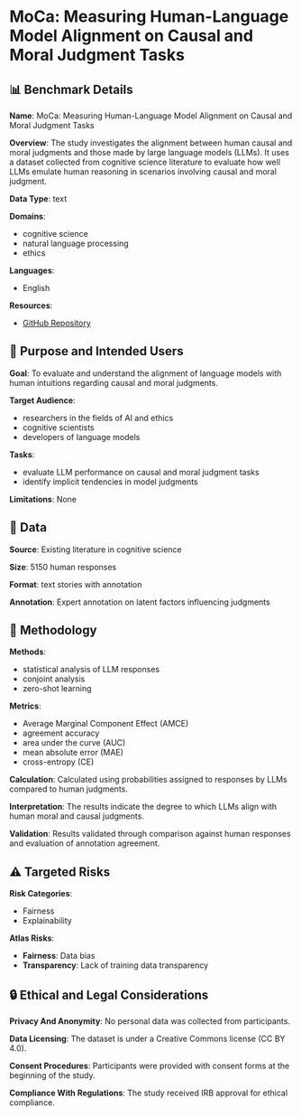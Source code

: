 # MoCa: Measuring Human-Language Model Alignment on Causal and Moral Judgment Tasks

## 📊 Benchmark Details

**Name**: MoCa: Measuring Human-Language Model Alignment on Causal and Moral Judgment Tasks

**Overview**: The study investigates the alignment between human causal and moral judgments and those made by large language models (LLMs). It uses a dataset collected from cognitive science literature to evaluate how well LLMs emulate human reasoning in scenarios involving causal and moral judgment.

**Data Type**: text

**Domains**:
- cognitive science
- natural language processing
- ethics

**Languages**:
- English

**Resources**:
- [GitHub Repository](https://github.com/cicl-stanford/moca)

## 🎯 Purpose and Intended Users

**Goal**: To evaluate and understand the alignment of language models with human intuitions regarding causal and moral judgments.

**Target Audience**:
- researchers in the fields of AI and ethics
- cognitive scientists
- developers of language models

**Tasks**:
- evaluate LLM performance on causal and moral judgment tasks
- identify implicit tendencies in model judgments

**Limitations**: None

## 💾 Data

**Source**: Existing literature in cognitive science

**Size**: 5150 human responses

**Format**: text stories with annotation

**Annotation**: Expert annotation on latent factors influencing judgments

## 🔬 Methodology

**Methods**:
- statistical analysis of LLM responses
- conjoint analysis
- zero-shot learning

**Metrics**:
- Average Marginal Component Effect (AMCE)
- agreement accuracy
- area under the curve (AUC)
- mean absolute error (MAE)
- cross-entropy (CE)

**Calculation**: Calculated using probabilities assigned to responses by LLMs compared to human judgments.

**Interpretation**: The results indicate the degree to which LLMs align with human moral and causal judgments.

**Validation**: Results validated through comparison against human responses and evaluation of annotation agreement.

## ⚠️ Targeted Risks

**Risk Categories**:
- Fairness
- Explainability

**Atlas Risks**:
- **Fairness**: Data bias
- **Transparency**: Lack of training data transparency

## 🔒 Ethical and Legal Considerations

**Privacy And Anonymity**: No personal data was collected from participants.

**Data Licensing**: The dataset is under a Creative Commons license (CC BY 4.0).

**Consent Procedures**: Participants were provided with consent forms at the beginning of the study.

**Compliance With Regulations**: The study received IRB approval for ethical compliance.
